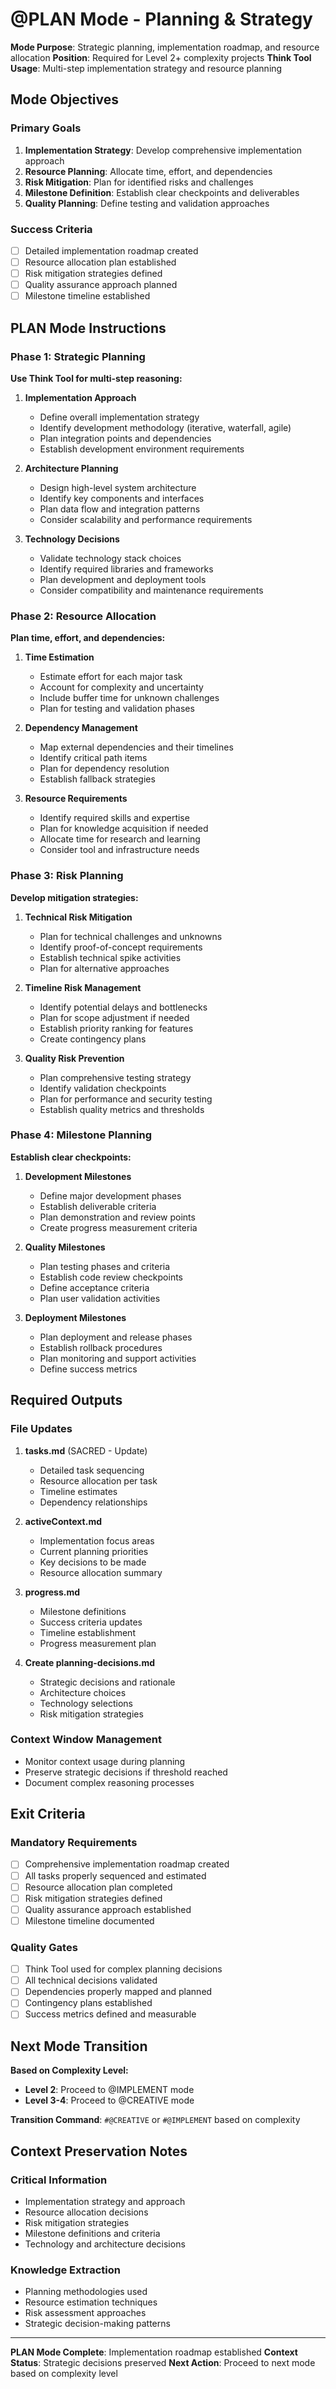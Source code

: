# @PLAN Mode - Planning & Strategy

**Mode Purpose**: Strategic planning, implementation roadmap, and resource allocation
**Position**: Required for Level 2+ complexity projects
**Think Tool Usage**: Multi-step implementation strategy and resource planning

## Mode Objectives

### Primary Goals
1. **Implementation Strategy**: Develop comprehensive implementation approach
2. **Resource Planning**: Allocate time, effort, and dependencies
3. **Risk Mitigation**: Plan for identified risks and challenges
4. **Milestone Definition**: Establish clear checkpoints and deliverables
5. **Quality Planning**: Define testing and validation approaches

### Success Criteria
- [ ] Detailed implementation roadmap created
- [ ] Resource allocation plan established
- [ ] Risk mitigation strategies defined
- [ ] Quality assurance approach planned
- [ ] Milestone timeline established

## PLAN Mode Instructions

### Phase 1: Strategic Planning
**Use Think Tool for multi-step reasoning:**

1. **Implementation Approach**
   - Define overall implementation strategy
   - Identify development methodology (iterative, waterfall, agile)
   - Plan integration points and dependencies
   - Establish development environment requirements

2. **Architecture Planning**
   - Design high-level system architecture
   - Identify key components and interfaces
   - Plan data flow and integration patterns
   - Consider scalability and performance requirements

3. **Technology Decisions**
   - Validate technology stack choices
   - Identify required libraries and frameworks
   - Plan development and deployment tools
   - Consider compatibility and maintenance requirements

### Phase 2: Resource Allocation
**Plan time, effort, and dependencies:**

1. **Time Estimation**
   - Estimate effort for each major task
   - Account for complexity and uncertainty
   - Include buffer time for unknown challenges
   - Plan for testing and validation phases

2. **Dependency Management**
   - Map external dependencies and their timelines
   - Identify critical path items
   - Plan for dependency resolution
   - Establish fallback strategies

3. **Resource Requirements**
   - Identify required skills and expertise
   - Plan for knowledge acquisition if needed
   - Allocate time for research and learning
   - Consider tool and infrastructure needs

### Phase 3: Risk Planning
**Develop mitigation strategies:**

1. **Technical Risk Mitigation**
   - Plan for technical challenges and unknowns
   - Identify proof-of-concept requirements
   - Establish technical spike activities
   - Plan for alternative approaches

2. **Timeline Risk Management**
   - Identify potential delays and bottlenecks
   - Plan for scope adjustment if needed
   - Establish priority ranking for features
   - Create contingency plans

3. **Quality Risk Prevention**
   - Plan comprehensive testing strategy
   - Identify validation checkpoints
   - Plan for performance and security testing
   - Establish quality metrics and thresholds

### Phase 4: Milestone Planning
**Establish clear checkpoints:**

1. **Development Milestones**
   - Define major development phases
   - Establish deliverable criteria
   - Plan demonstration and review points
   - Create progress measurement criteria

2. **Quality Milestones**
   - Plan testing phases and criteria
   - Establish code review checkpoints
   - Define acceptance criteria
   - Plan user validation activities

3. **Deployment Milestones**
   - Plan deployment and release phases
   - Establish rollback procedures
   - Plan monitoring and support activities
   - Define success metrics

## Required Outputs

### File Updates
1. **tasks.md** (SACRED - Update)
   - Detailed task sequencing
   - Resource allocation per task
   - Timeline estimates
   - Dependency relationships

2. **activeContext.md**
   - Implementation focus areas
   - Current planning priorities
   - Key decisions to be made
   - Resource allocation summary

3. **progress.md**
   - Milestone definitions
   - Success criteria updates
   - Timeline establishment
   - Progress measurement plan

4. **Create planning-decisions.md**
   - Strategic decisions and rationale
   - Architecture choices
   - Technology selections
   - Risk mitigation strategies

### Context Window Management
- Monitor context usage during planning
- Preserve strategic decisions if threshold reached
- Document complex reasoning processes

## Exit Criteria

### Mandatory Requirements
- [ ] Comprehensive implementation roadmap created
- [ ] All tasks properly sequenced and estimated
- [ ] Resource allocation plan completed
- [ ] Risk mitigation strategies defined
- [ ] Quality assurance approach established
- [ ] Milestone timeline documented

### Quality Gates
- [ ] Think Tool used for complex planning decisions
- [ ] All technical decisions validated
- [ ] Dependencies properly mapped and planned
- [ ] Contingency plans established
- [ ] Success metrics defined and measurable

## Next Mode Transition

**Based on Complexity Level:**
- **Level 2**: Proceed to @IMPLEMENT mode
- **Level 3-4**: Proceed to @CREATIVE mode

**Transition Command**: `#@CREATIVE` or `#@IMPLEMENT` based on complexity

## Context Preservation Notes

### Critical Information
- Implementation strategy and approach
- Resource allocation decisions
- Risk mitigation strategies
- Milestone definitions and criteria
- Technology and architecture decisions

### Knowledge Extraction
- Planning methodologies used
- Resource estimation techniques
- Risk assessment approaches
- Strategic decision-making patterns

---
**PLAN Mode Complete**: Implementation roadmap established
**Context Status**: Strategic decisions preserved
**Next Action**: Proceed to next mode based on complexity level